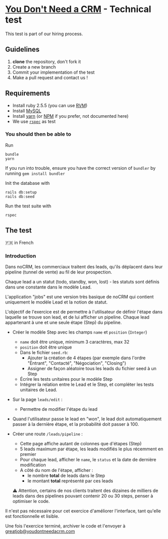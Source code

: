 # [You Don't Need a CRM](https://youdontneedacrm.com) - Technical test

This test is part of our hiring process. 

## Guidelines

1. **clone** the repository, don't fork it
2. Create a new branch
3. Commit your implementation of the test
4. Make a pull request and contact us !

## Requirements

* Install ruby 2.5.5 (you can use [RVM](https://www.rvm.io))
* Install [MySQL](https://www.mysql.com/)
* Install [yarn](https://yarnpkg.com/) (or [NPM](https://www.npmjs.com/) if you prefer, not documented here)
* We use [`rspec`](https://rspec.info/) as test 

### You should then be able to

Run

```
bundle
yarn
```

If you run into trouble, ensure you have the correct version of `bundler` by running `gem install bundler`

Init the database with

```
rails db:setup
rails db:seed
```

Run the test suite with 

```
rspec
```

## The test 

:fr: in French

### Introduction

Dans noCRM, les commerciaux traitent des leads, qu'ils déplacent dans leur pipeline (tunnel de vente) au fil de leur prospection.

Chaque lead a un statut (todo, standby, won, lost) - les statuts sont définis dans une constante dans le modèle Lead.

L'application "jobs" est une version très basique de noCRM qui contient uniquement le modèle Lead et la notion de statut.

L'objectif de l'exercice est de permettre à l'utilisateur de définir l'étape dans laquelle se trouve son lead, et de lui afficher un pipeline. Chaque lead appartenant à une et une seule étape (Step) du pipeline.

- Créer le modèle Step avec les champs `name` et `position` (`Integer`)
    - `name` doit être unique, minimum 3 caractères, max 32
    - `position` doit être unique
    - Dans le fichier `seed.rb`:
        - Ajouter la création de 4 étapes (par exemple dans l'ordre "Entrant", "Contacté", "Négociation", "Closing")
        - Assigner de façon aléatoire tous les leads du fichier seed à un Step
    - Écrire les tests unitaires pour le modèle Step
    - Intégrer la relation entre le Lead et le Step, et compléter les tests unitaires de Lead.
- Sur la page `leads/edit` :
    - Permettre de modifier l'étape du lead
- Quand l'utilisateur passe le lead en "won", le lead doit automatiquement passer à la dernière étape, et la probabilité doit passer à 100.
- Créer une route `/leads/pipeline` :
    - Cette page affiche autant de colonnes que d'étapes (Step)
    - 5 leads maximum par étape, les leads modifiés le plus récemment en premier
    - Pour chaque lead, afficher le `name`, le `status` et la date de dernière modification
    - A côté du nom de l'étape, afficher :
        - le nombre **total** de leads dans le Step
        - le montant **total** représenté par ces leads

    :warning: Attention, certains de nos clients traitent des dizaines de milliers de leads dans des pipelines pouvant contenir 20 ou 30 steps, penser à optimiser le code.

Il n'est pas nécessaire pour cet exercice d'améliorer l'interface, tant qu'elle est fonctionnelle et lisible.

Une fois l'exercice terminé, archiver le code et l'envoyer à [greatjob@youdontneedacrm.com](mailto:greatjob@youdontneedacrm.com)

